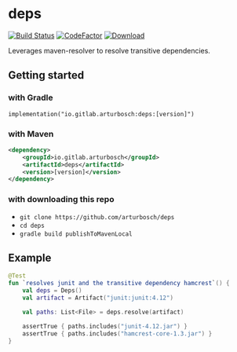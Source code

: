# deps

[![Build Status](https://travis-ci.org/arturbosch/deps.svg?branch=master)](https://travis-ci.org/arturbosch/deps)
[![CodeFactor](https://www.codefactor.io/repository/github/arturbosch/deps/badge)](https://www.codefactor.io/repository/github/arturbosch/deps)
[ ![Download](https://api.bintray.com/packages/arturbosch/generic/deps/images/download.svg) ](https://bintray.com/arturbosch/generic/deps/_latestVersion)
 
Leverages maven-resolver to resolve transitive dependencies. 

## Getting started

### with Gradle

`implementation("io.gitlab.arturbosch:deps:[version]")`

### with Maven

```xml
<dependency>
    <groupId>io.gitlab.arturbosch</groupId>
    <artifactId>deps</artifactId>
    <version>[version]</version>
</dependency>
```

### with downloading this repo

- `git clone https://github.com/arturbosch/deps`
- `cd deps`
- `gradle build publishToMavenLocal`

## Example

```kotlin
@Test
fun `resolves junit and the transitive dependency hamcrest`() {
    val deps = Deps()
    val artifact = Artifact("junit:junit:4.12")

    val paths: List<File> = deps.resolve(artifact)

    assertTrue { paths.includes("junit-4.12.jar") }
    assertTrue { paths.includes("hamcrest-core-1.3.jar") }
}
```
